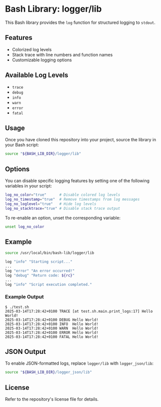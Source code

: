 # Bash Library: logger/lib

This Bash library provides the `log` function for structured logging to `stdout`.

## Features
- Colorized log levels
- Stack trace with line numbers and function names
- Customizable logging options

## Available Log Levels
- `trace`
- `debug`
- `info`
- `warn`
- `error`
- `fatal`

## Usage
Once you have cloned this repository into your project, source the library in your Bash script:

```bash
source "${BASH_LIB_DIR}/logger/lib"
```

## Options
You can disable specific logging features by setting one of the following variables in your script:

```bash
log_no_color="true"      # Disable colored log levels
log_no_timestamp="true"  # Remove timestamps from log messages
log_no_loglevel="true"   # Hide log levels
log_no_stacktrace="true" # Disable stack trace output
```

To re-enable an option, unset the corresponding variable:

```bash
unset log_no_color
```

## Example
```bash
source /usr/local/bin/bash-lib/logger/lib

log "info" "Starting script..."
...
log "error" "An error occurred!"
log "debug" "Return code: ${rc}"
...
log "info" "Script execution completed."
```

### Example Output
```log
$ ./test.sh
2025-03-14T17:28:42+0100 TRACE [at test.sh.main.print_logs:17] Hello World!
2025-03-14T17:28:42+0100 DEBUG Hello World!
2025-03-14T17:28:42+0100 INFO  Hello World!
2025-03-14T17:28:42+0100 WARN  Hello World!
2025-03-14T17:28:42+0100 ERROR Hello World!
2025-03-14T17:28:42+0100 FATAL Hello World!
```

## JSON Output
To enable JSON-formatted logs, replace `logger/lib` with `logger_json/lib`:

```bash
source "${BASH_LIB_DIR}/logger_json/lib"
```

## License
Refer to the repository's license file for details.

